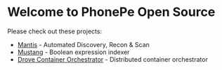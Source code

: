 # Welcome to PhonePe Open Source

Please check out these projects:

- [Mantis](https://github.com/PhonePe/mantis) - Automated Discovery, Recon & Scan
- [Mustang](https://github.com/PhonePe/mustang) - Boolean expression indexer
- [Drove Container Orchestrator](https://github.com/PhonePe/drove-orchestrator) - Distributed container orchestrator